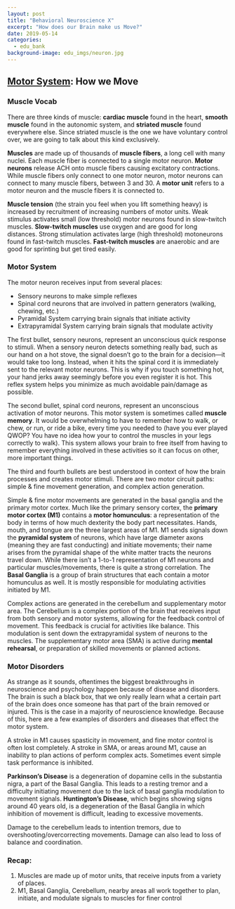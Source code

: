```yaml
---
layout: post
title: "Behavioral Neuroscience X"
excerpt: "How does our Brain make us Move?"
date: 2019-05-14
categories:
  - edu_bank
background-image: edu_imgs/neuron.jpg
---
```


## <u>Motor System</u>: How we Move

### Muscle Vocab

There are three kinds of muscle: **cardiac muscle** found in the heart, **smooth muscle** found in the autonomic system, and **striated muscle** found everywhere else. Since striated muscle is the one we have voluntary control over, we are going to talk about this kind exclusively.

**Muscles** are made up of thousands of **muscle fibers**, a long cell with many nuclei. Each muscle fiber is connected to a single motor neuron. **Motor neurons** release ACH onto muscle fibers causing excitatory contractions. While muscle fibers only connect to one motor neuron, motor neurons can connect to many muscle fibers, between 3 and 30. A **motor unit** refers to a motor neuron and the muscle fibers it is connected to.

**Muscle tension** (the strain you feel when you lift something heavy) is increased by recruitment of increasing numbers of motor units. Weak stimulus activates small (low threshold) motor neurons found in slow-twitch muscles. **Slow-twitch muscles** use oxygen and are good for long distances. Strong stimulation activates large (high threshold) motoneurons found in fast-twitch muscles. **Fast-twitch muscles** are anaerobic and are good for sprinting but get tired easily.

### Motor System
The motor neuron receives input from several places:
- Sensory neurons to make simple reflexes
- Spinal cord neurons that are involved in pattern generators (walking, chewing, etc.)
- Pyramidal System carrying brain signals that initiate activity
- Extrapyramidal System carrying brain signals that modulate activity

The first bullet, sensory neurons, represent an unconscious quick response to stimuli. When a sensory neuron detects something really bad, such as our hand on a hot stove, the signal doesn’t go to the brain for a decision—it would take too long. Instead, when it hits the spinal cord it is immediately sent to the relevant motor neurons. This is why if you touch something hot, your hand jerks away seemingly before you even register it is hot. This reflex system helps you minimize as much avoidable pain/damage as possible.

The second bullet, spinal cord neurons, represent an unconscious activation of motor neurons. This motor system is sometimes called **muscle memory**. It would be overwhelming to have to remember how to walk, or chew, or run, or ride a bike, every time you needed to (have you ever played QWOP? You have no idea how your to control the muscles in your legs correctly to walk). This system allows your brain to free itself from having to remember everything involved in these activities so it can focus on other, more important things.

The third and fourth bullets are best understood in context of how the brain processes and creates motor stimuli. There are two motor circuit paths: simple & fine movement generation, and complex action generation.

Simple & fine motor movements are generated in the basal ganglia and the primary motor cortex. Much like the primary sensory cortex, the **primary motor cortex (M1)** contains a **motor homunculus**: a representation of the body in terms of how much dexterity the body part necessitates. Hands, mouth, and tongue are the three largest areas of M1. M1 sends signals down the **pyramidal system** of neurons, which have large diameter axons (meaning they are fast conducting) and initiate movements; their name arises from the pyramidal shape of the white matter tracts the neurons travel down. While there isn’t a 1-to-1 representation of M1 neurons and particular muscles/movements, there is quite a strong correlation. The **Basal Ganglia** is a group of brain structures that each contain a motor homunculus as well. It is mostly responsible for modulating activities initiated by M1.

Complex actions are generated in the cerebellum and supplementary motor area. The Cerebellum is a complex portion of the brain that receives input from both sensory and motor systems, allowing for the feedback control of movement. This feedback is crucial for activities like balance. This modulation is sent down the extrapyramidal system of neurons to the muscles. The supplementary motor area (SMA) is active during **mental rehearsal**, or preparation of skilled movements or planned actions.

### Motor Disorders
As strange as it sounds, oftentimes the biggest breakthroughs in neuroscience and psychology happen because of disease and disorders. The brain is such a black box, that we only really learn what a certain part of the brain does once someone has that part of the brain removed or injured. This is the case in a majority of neuroscience knowledge. Because of this, here are a few examples of disorders and diseases that effect the motor system.

A stroke in M1 causes spasticity in movement, and fine motor control is often lost completely. A stroke in SMA, or areas around M1, cause an inability to plan actions of perform complex acts. Sometimes event simple task performance is inhibited.

**Parkinson’s Disease** is a degeneration of dopamine cells in the substantia nigra, a part of the Basal Ganglia. This leads to a resting tremor and a difficulty initiating movement due to the lack of basal ganglia modulation to movement signals. **Huntington’s Disease**, which begins showing signs around 40 years old, is a degeneration of the Basal Ganglia in which inhibition of movement is difficult, leading to excessive movements.

Damage to the cerebellum leads to intention tremors, due to overshooting/overcorrecting movements. Damage can also lead to loss of balance and coordination.

### Recap:
1.	Muscles are made up of motor units, that receive inputs from a variety of places.
2.	M1, Basal Ganglia, Cerebellum, nearby areas all work together to plan, initiate, and modulate signals to muscles for finer control
